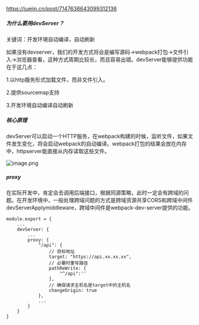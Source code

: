 https://juejin.cn/post/7147636643099312136

##### 为什么要用devServer？

关键词：开发环境自动编译，自动刷新

如果没有devserver，我们的开发方式将会是编写源码->webpack打包->文件引入->浏览器查看，这种方式周期比较长，而且容易出错。devServer能够提供功能在于这几点：

1.以http服务形式加载文件，而非文件引入。

2.提供sourcemap支持

3.开发环境自动编译自动刷新

##### 核心原理

devServer可以启动一个HTTP服务，在webpack构建的时候，监听文件，如果文件发生变化，将会启动webpack的自动编译。webpack打包的结果会放在内存中，httpserver能直接从内存读取这些文件。

![image.png](https://p3-juejin.byteimg.com/tos-cn-i-k3u1fbpfcp/5037c6b7857146ad941afee01841f7cc~tplv-k3u1fbpfcp-zoom-in-crop-mark:1512:0:0:0.awebp?)

##### proxy

在实际开发中，肯定会去调用后端接口，根据同源策略，此时一定会有跨域的问题。在开发环境中，一般处理跨域问题的方式是跨域资源共享CORS和跨域中间件devServerApplymiddleware，跨域中间件是webpack-dev-server提供的功能。

```
module.export = {
    ...
    devServer: {
        ...
        proxy: {
            "/api": {
                // 目标地址
                target: "https://api.xx.xx.xx",
                // 必要时重写路径
                pathReWrite: {
                    "^/api":''
                },
                // 确保请求主机名是target中的主机名
                changeOrigin: true
            },
            ...
        }
    }
}
```

